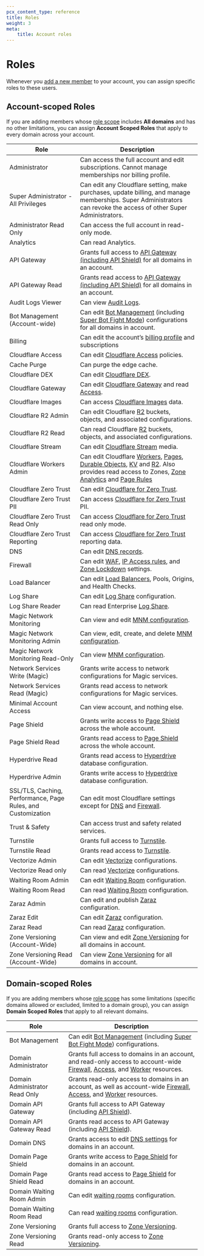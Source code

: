 ```yaml
---
pcx_content_type: reference
title: Roles
weight: 3
meta:
    title: Account roles
---
```


# Roles

Whenever you [add a new member](/fundamentals/setup/manage-members/manage/) to your account, you can assign specific roles to these users.

## Account-scoped Roles

If you are adding members whose [role scope](/fundamentals/setup/manage-members/scope/) includes **All domains** and has no other limitations, you can assign **Account Scoped Roles** that apply to every domain across your account.

| Role | Description |
| --- | --- |
| Administrator | Can access the full account and edit subscriptions. Cannot manage memberships nor billing profile. |
| Super Administrator - All Privileges | Can edit any Cloudflare setting, make purchases, update billing, and manage memberships. Super Administrators can revoke the access of other Super Administrators. |
| Administrator Read Only | Can access the full account in read-only mode. |
| Analytics | Can read Analytics. |
| API Gateway | Grants full access to [API Gateway (including API Shield)](/api-shield/) for all domains in an account. |
| API Gateway Read | Grants read access to [API Gateway (including API Shield)](/api-shield/) for all domains in an account. |
| Audit Logs Viewer | Can view [Audit Logs](/fundamentals/setup/account/account-security/review-audit-logs/). |
| Bot Management (Account-wide) | Can edit [Bot Management](/bots/plans/bm-subscription/) (including [Super Bot Fight Mode](/bots/get-started/pro/)) configurations for all domains in account. |
| Billing | Can edit the account’s [billing profile](/fundamentals/setup/account-setup/create-billing-profile/) and subscriptions |
| Cloudflare Access | Can edit [Cloudflare Access](/cloudflare-one/policies/access/) policies. |
| Cache Purge | Can purge the edge cache. |
| Cloudflare DEX | Can edit [Cloudflare DEX](/cloudflare-one/insights/dex/). |
| Cloudflare Gateway | Can edit [Cloudflare Gateway](/cloudflare-one/policies/gateway/) and read [Access](/cloudflare-one/identity/). |
| Cloudflare Images | Can access [Cloudflare Images](/images/) data. |
| Cloudflare R2 Admin | Can edit Cloudflare [R2](/r2/) buckets, objects, and associated configurations. |
| Cloudflare R2 Read | Can read Cloudflare [R2](/r2/) buckets, objects, and associated configurations. |
| Cloudflare Stream | Can edit [Cloudflare Stream](/stream/) media. |
| Cloudflare Workers Admin | Can edit Cloudflare [Workers](/workers/), [Pages](/pages/), [Durable Objects](/durable-objects/), [KV](/kv/) and [R2](/r2/). Also provides read access to Zones, [Zone Analytics](/analytics/account-and-zone-analytics/zone-analytics/) and [Page Rules](/rules/) |
| Cloudflare Zero Trust | Can edit [Cloudflare for Zero Trust](/cloudflare-one/). |
| Cloudflare Zero Trust PII | Can access [Cloudflare for Zero Trust](/cloudflare-one/) PII. |
| Cloudflare Zero Trust Read Only | Can access [Cloudflare for Zero Trust](/cloudflare-one/) read only mode. |
| Cloudflare Zero Trust Reporting | Can access [Cloudflare for Zero Trust](/cloudflare-one/) reporting data. |
| DNS | Can edit [DNS records](/dns/manage-dns-records/). |
| Firewall | Can edit [WAF](/waf/), [IP Access rules](/waf/tools/ip-access-rules/), and [Zone Lockdown](/waf/tools/zone-lockdown/) settings. |
| Load Balancer | Can edit [Load Balancers](/load-balancing/), Pools, Origins, and Health Checks. |
| Log Share | Can edit [Log Share](/logs/) configuration. |
| Log Share Reader | Can read Enterprise [Log Share](/logs/). |
| Magic Network Monitoring | Can view and edit [MNM configuration](/magic-network-monitoring/). |
| Magic Network Monitoring Admin | Can view, edit, create, and delete [MNM configuration](/magic-network-monitoring/). |
| Magic Network Monitoring Read-Only | Can view [MNM configuration](/magic-network-monitoring/). |
| Network Services Write (Magic) | Grants write access to network configurations for Magic services. |
| Network Services Read (Magic) | Grants read access to network configurations for Magic services. |
| Minimal Account Access | Can view account, and nothing else. |
| Page Shield | Grants write access to [Page Shield](/page-shield/) across the whole account. |
| Page Shield Read | Grants read access to [Page Shield](/page-shield/) across the whole account. |
| Hyperdrive Read | Grants read access to [Hyperdrive](/hyperdrive/) database configuration. |
| Hyperdrive Admin | Grants write access to [Hyperdrive](/hyperdrive/) database configuration. |
| SSL/TLS, Caching, Performance, Page Rules, and Customization | Can edit most Cloudflare settings except for [DNS](/dns/) and [Firewall](/waf/). |
| Trust & Safety | Can access trust and safety related services. |
| Turnstile | Grants full access to [Turnstile](/turnstile/). |
| Turnstile Read | Grants read access to [Turnstile](/turnstile/). |
| Vectorize Admin | Can edit [Vectorize](/vectorize/) configurations. |
| Vectorize Read only | Can read [Vectorize](/vectorize/) configurations. |
| Waiting Room Admin | Can edit [Waiting Room](/waiting-room/) configuration. |
| Waiting Room Read  | Can read [Waiting Room](/waiting-room/) configuration. |
| Zaraz Admin | Can edit and publish [Zaraz](/zaraz/) configuration.
| Zaraz Edit | Can edit [Zaraz](/zaraz/) configuration. |
| Zaraz Read | Can read [Zaraz](/zaraz/) configuration. |
| Zone Versioning (Account-Wide) | Can view and edit [Zone Versioning](/version-management/) for all domains in account. |
| Zone Versioning Read (Account-Wide) | Can view [Zone Versioning](/version-management/) for all domains in account. |

## Domain-scoped Roles

If you are adding members whose [role scope](/fundamentals/setup/manage-members/scope/) has some limitations (specific domains allowed or excluded, limited to a domain group), you can assign **Domain Scoped Roles** that apply to all relevant domains.

| Role | Description |
| --- | --- |
| Bot Management | Can edit [Bot Management](/bots/plans/bm-subscription/) (including [Super Bot Fight Mode](/bots/get-started/pro/)) configurations. |
| Domain Administrator | Grants full access to domains in an account, and read-only access to account-wide [Firewall](/waf/managed-rules/deploy-account-dashboard/), [Access](/cloudflare-one/policies/access/), and [Worker](/workers/) resources. |
| Domain Administrator Read Only | Grants read-only access to domains in an account, as well as account-wide [Firewall](/waf/managed-rules/deploy-account-dashboard/), [Access](/cloudflare-one/policies/access/), and [Worker](/workers/) resources. |
| Domain API Gateway | Grants full access to API Gateway (including [API Shield](/api-shield/)). |
| Domain API Gateway Read | Grants read access to API Gateway (including [API Shield](/api-shield/)). |
| Domain DNS | Grants access to edit [DNS settings](/dns/) for domains in an account. |
| Domain Page Shield | Grants write access to [Page Shield](/page-shield/) for domains in an account. |
| Domain Page Shield Read | Grants read access to [Page Shield](/page-shield/) for domains in an account. |
| Domain Waiting Room Admin | Can edit [waiting rooms](/waiting-room/) configuration. |
| Domain Waiting Room Read | Can read [waiting rooms](/waiting-room/) configuration. |
| Zone Versioning | Grants full access to [Zone Versioning](/version-management/). |
| Zone Versioning Read | Grants read-only access to [Zone Versioning](/version-management/). |
